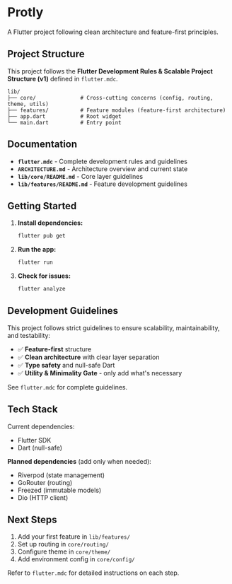 # Protly

A Flutter project following clean architecture and feature-first principles.

## Project Structure

This project follows the **Flutter Development Rules & Scalable Project Structure (v1)** defined in `flutter.mdc`.

```
lib/
├── core/              # Cross-cutting concerns (config, routing, theme, utils)
├── features/          # Feature modules (feature-first architecture)
├── app.dart           # Root widget
└── main.dart          # Entry point
```

## Documentation

- **`flutter.mdc`** - Complete development rules and guidelines
- **`ARCHITECTURE.md`** - Architecture overview and current state
- **`lib/core/README.md`** - Core layer guidelines
- **`lib/features/README.md`** - Feature development guidelines

## Getting Started

1. **Install dependencies:**
   ```bash
   flutter pub get
   ```

2. **Run the app:**
   ```bash
   flutter run
   ```

3. **Check for issues:**
   ```bash
   flutter analyze
   ```

## Development Guidelines

This project follows strict guidelines to ensure scalability, maintainability, and testability:

- ✅ **Feature-first** structure
- ✅ **Clean architecture** with clear layer separation
- ✅ **Type safety** and null-safe Dart
- ✅ **Utility & Minimality Gate** - only add what's necessary

See `flutter.mdc` for complete guidelines.

## Tech Stack

Current dependencies:
- Flutter SDK
- Dart (null-safe)

**Planned dependencies** (add only when needed):
- Riverpod (state management)
- GoRouter (routing)
- Freezed (immutable models)
- Dio (HTTP client)

## Next Steps

1. Add your first feature in `lib/features/`
2. Set up routing in `core/routing/`
3. Configure theme in `core/theme/`
4. Add environment config in `core/config/`

Refer to `flutter.mdc` for detailed instructions on each step.
